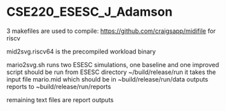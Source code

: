 # CSE220_ESESC_J_Adamson
3 makefiles are used to compile: https://github.com/craigsapp/midifile
for riscv

mid2svg.riscv64 is the precompiled workload binary

mario2svg.sh runs two ESESC simulations, one baseline and one improved
script should be run from ESESC directory ~/build/release/run
it takes the input file mario.mid which should be in ~build/release/run/data
outputs reports to ~build/release/run/reports

remaining text files are report outputs

